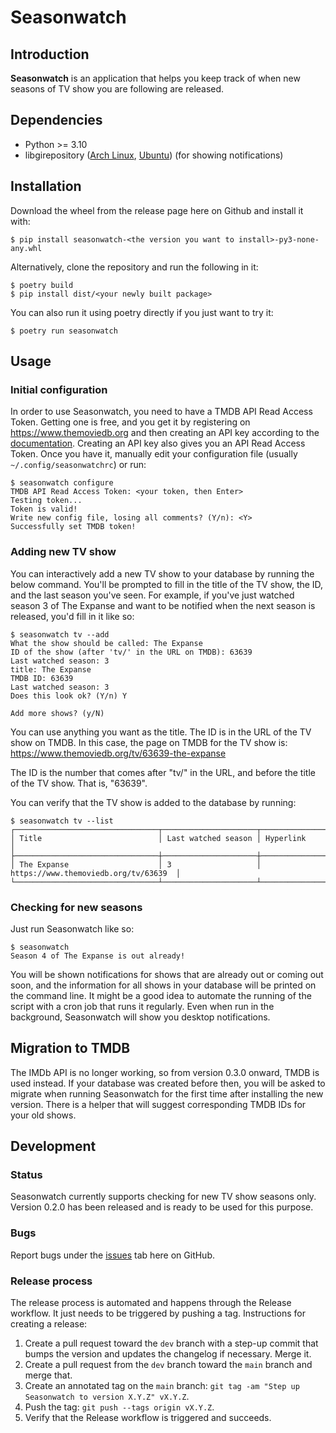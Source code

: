 # Seasonwatch

## Introduction

**Seasonwatch** is an application that helps you keep track of when new seasons
of TV show you are following are released.

## Dependencies

- Python >= 3.10
- libgirepository ([Arch
  Linux](https://archlinux.org/packages/extra/x86_64/libgirepository/),
  [Ubuntu](https://packages.ubuntu.com/jammy/libgirepository1.0-dev)) (for
  showing notifications)

## Installation

Download the wheel from the release page here on Github and install it with:

```console
$ pip install seasonwatch-<the version you want to install>-py3-none-any.whl
```

Alternatively, clone the repository and run the following in it:

```console
$ poetry build
$ pip install dist/<your newly built package>
```

You can also run it using poetry directly if you just want to try it:

```console
$ poetry run seasonwatch
```

## Usage

### Initial configuration

In order to use Seasonwatch, you need to have a TMDB API Read Access Token.
Getting one is free, and you get it by registering on
<https://www.themoviedb.org> and then creating an API key according to the
[documentation](https://developer.themoviedb.org/docs). Creating an API key also
gives you an API Read Access Token. Once you have it, manually edit your
configuration file (usually `~/.config/seasonwatchrc`) or run:

```console
$ seasonwatch configure
TMDB API Read Access Token: <your token, then Enter>
Testing token...
Token is valid!
Write new config file, losing all comments? (Y/n): <Y>
Successfully set TMDB token!
```

### Adding new TV show

You can interactively add a new TV show to your database by running the below
command. You'll be prompted to fill in the title of the TV show, the ID, and the
last season you've seen. For example, if you've just watched season 3 of The
Expanse and want to be notified when the next season is released, you'd fill in
it like so:

```console
$ seasonwatch tv --add
What the show should be called: The Expanse
ID of the show (after 'tv/' in the URL on TMDB): 63639
Last watched season: 3
title: The Expanse
TMDB ID: 63639
Last watched season: 3
Does this look ok? (Y/n) Y

Add more shows? (y/N)
```

You can use anything you want as the title. The ID is in the URL of the TV
show on TMDB. In this case, the page on TMDB for the TV show is:
<https://www.themoviedb.org/tv/63639-the-expanse>

The ID is the number that comes after "tv/" in the URL, and before the title of
the TV show. That is, "63639".

You can verify that the TV show is added to the database by running:

```console
$ seasonwatch tv --list
┌────────────────────────────────┬─────────────────────┬──────────────────────────────────────┐
│ Title                          │ Last watched season │ Hyperlink                            │
├────────────────────────────────┼─────────────────────┼──────────────────────────────────────┤
│ The Expanse                    │ 3                   │ https://www.themoviedb.org/tv/63639  │
└────────────────────────────────┴─────────────────────┴──────────────────────────────────────┘
```

### Checking for new seasons

Just run Seasonwatch like so:

```console
$ seasonwatch
Season 4 of The Expanse is out already!
```

You will be shown notifications for shows that are already out or coming out
soon, and the information for all shows in your database will be printed on the
command line. It might be a good idea to automate the running of the script with
a cron job that runs it regularly. Even when run in the background, Seasonwatch
will show you desktop notifications.

## Migration to TMDB

The IMDb API is no longer working, so from version 0.3.0 onward, TMDB is used
instead. If your database was created before then, you will be asked to migrate
when running Seasonwatch for the first time after installing the new version.
There is a helper that will suggest corresponding TMDB IDs for your old shows.

## Development

### Status

Seasonwatch currently supports checking for new TV show seasons only. Version
0.2.0 has been released and is ready to be used for this purpose.

### Bugs

Report bugs under the [issues](https://github.com/gevhaz/seasonwatch/issues) tab
here on GitHub.

### Release process

The release process is automated and happens through the Release workflow. It
just needs to be triggered by pushing a tag. Instructions for creating a release:

1. Create a pull request toward the `dev` branch with a step-up commit that
   bumps the version and updates the changelog if necessary. Merge it.
2. Create a pull request from the `dev` branch toward the `main` branch and
   merge that.
3. Create an annotated tag on the `main` branch:
    `git tag -am "Step up Seasonwatch to version X.Y.Z" vX.Y.Z`.
4. Push the tag: `git push --tags origin vX.Y.Z`.
5. Verify that the Release workflow is triggered and succeeds.
